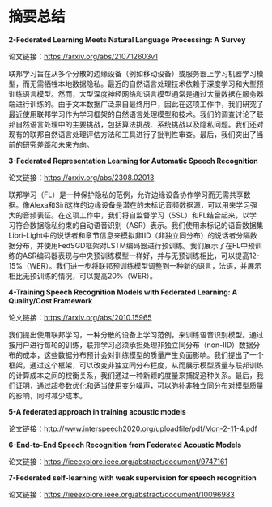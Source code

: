 # 摘要总结

**2-Federated Learning Meets Natural Language Processing: A Survey**

论文链接：https://arxiv.org/abs/2107.12603v1

联邦学习旨在从多个分散的边缘设备（例如移动设备）或服务器上学习机器学习模型，而无需牺牲本地数据隐私。最近的自然语言处理技术依赖于深度学习和大型预训练语言模型。然而，大型深度神经网络和语言模型通常是通过大量数据在服务器端进行训练的。由于文本数据广泛来自最终用户，因此在这项工作中，我们研究了最近使用联邦学习作为学习框架的自然语言处理模型和技术。我们的调查讨论了联邦自然语言处理中的主要挑战，包括算法挑战、系统挑战以及隐私问题。我们还对现有的联邦自然语言处理评估方法和工具进行了批判性审查。最后，我们突出了当前的研究差距和未来方向。



**3-Federated Representation Learning for Automatic Speech Recognition**

论文链接：https://arxiv.org/abs/2308.02013

联邦学习（FL）是一种保护隐私的范例，允许边缘设备协作学习而无需共享数据。像Alexa和Siri这样的边缘设备是潜在的未标记音频数据源，可以用来学习强大的音频表征。在这项工作中，我们将自监督学习（SSL）和FL结合起来，以学习符合数据隐私约束的自动语音识别（ASR）表示。我们使用未标记的语音数据集Libri-Light中的说话者和章节信息来模拟非IID（非独立同分布）的说话者分隔数据分布，并使用FedSGD框架对LSTM编码器进行预训练。我们展示了在FL中预训练的ASR编码器表现与中央预训练模型一样好，并与无预训练相比，可以提高12-15%（WER）。我们进一步将联邦预训练模型调整到一种新的语言，法语，并展示相比无预训练的情况，可以提高20%（WER）。



**4-Training Speech Recognition Models with Federated Learning: A Quality/Cost Framework**

论文链接：https://arxiv.org/abs/2010.15965

我们提出使用联邦学习，一种分散的设备上学习范例，来训练语音识别模型。通过按用户进行每轮的训练，联邦学习必须承担处理非独立同分布（non-IID）数据分布的成本，这些数据分布预计会对训练模型的质量产生负面影响。我们提出了一个框架，通过这个框架，可以改变非独立同分布程度，从而展示模型质量与联邦训练的计算成本之间的权衡关系，我们通过一种新颖的度量来捕捉这种关系。最后，我们证明，通过超参数优化和适当使用变分噪声，可以弥补非独立同分布对模型质量的影响，同时减少成本。



**5-A federated approach in training acoustic models**

论文链接：http://www.interspeech2020.org/uploadfile/pdf/Mon-2-11-4.pdf



**6-End-to-End Speech Recognition from Federated Acoustic Models**

论文链接：https://ieeexplore.ieee.org/abstract/document/9747161



**7-Federated self-learning with weak supervision for speech recognition**

论文链接：https://ieeexplore.ieee.org/abstract/document/10096983